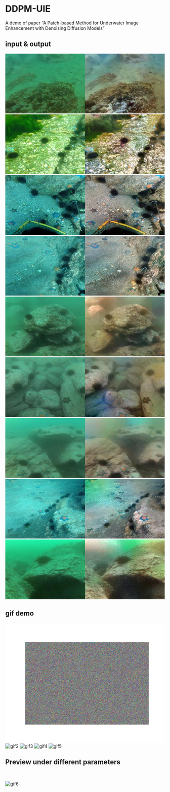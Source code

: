 # DDPM-UIE
A demo of paper “A Patch-based Method for Underwater Image Enhancement with Denoising Diffusion Models”

## input & output

![img1](static_cmp/2687.jpg)
![img1](static_cmp/3192.jpg)
![img1](static_cmp/3408.jpg)
![img1](static_cmp/A_224.jpg)
![img1](static_cmp/B_260.jpg)
![img1](static_cmp/bg_72.jpg)
![img1](static_cmp/bg_93.jpg)
![img1](static_cmp/blue_86.jpg)
![img1](static_cmp/green_25.jpg)

## gif demo 

![gif1](gif/19_img_.gif)
![gif2](gif/233_img_.gif)
![gif3](gif/3408.gif)
![gif4](gif/bg_72.gif)
![gif5](gif/blue_86.gif)

## Preview under different parameters

​	

![gif6](gif/final_image_new.gif)
